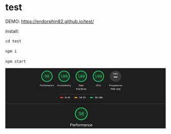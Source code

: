 # test

DEMO: https://endorphin82.github.io/test/

install:
    
    cd test

    npm i
  
    npm start
    
![audit](audit.jpg "audit") 

